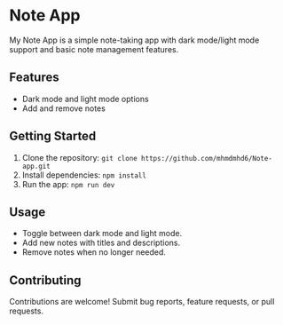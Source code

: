 # Note App

My Note App is a simple note-taking app with dark mode/light mode support and basic note management features.

## Features

- Dark mode and light mode options
- Add and remove notes

## Getting Started

1. Clone the repository: `git clone https://github.com/mhmdmhd6/Note-app.git`
2. Install dependencies: `npm install`
3. Run the app: `npm run dev`

## Usage

- Toggle between dark mode and light mode.
- Add new notes with titles and descriptions.
- Remove notes when no longer needed.

## Contributing

Contributions are welcome! Submit bug reports, feature requests, or pull requests.
